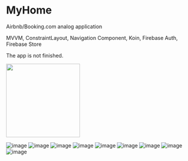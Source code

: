 # MyHome
Airbnb/Booking.com analog application

MVVM, ConstraintLayout, Navigation Component, Koin, Firebase Auth, Firebase Store

The app is not finished.

<img src="https://github.com/yaroslavlebid/MyHome/assets/42187575/e2da42eb-239b-4e40-a3a7-e7ed59515fe5" width="200">

![image](https://github.com/yaroslavlebid/MyHome/assets/42187575/a28f0814-1648-41c8-a8af-37e58756381d)
![image](https://github.com/yaroslavlebid/MyHome/assets/42187575/c2d70cf9-7681-4bc2-8606-33500c160899)
![image](https://github.com/yaroslavlebid/MyHome/assets/42187575/5d32d5aa-f293-49e1-b7c8-aae002af5daf)
![image](https://github.com/yaroslavlebid/MyHome/assets/42187575/e82b19fe-0051-47fc-90e6-27fcd58bce63)
![image](https://github.com/yaroslavlebid/MyHome/assets/42187575/953a0719-239c-49b5-b4cc-3c35fd8762bd)
![image](https://github.com/yaroslavlebid/MyHome/assets/42187575/2acd3b77-3253-42ac-a183-9a3752f37f84)
![image](https://github.com/yaroslavlebid/MyHome/assets/42187575/db8c06ae-ffe2-47a4-a23d-02fe9eefb14f)
![image](https://github.com/yaroslavlebid/MyHome/assets/42187575/7d5dc30c-2b69-48c4-a137-22814cf2544f)
![image](https://github.com/yaroslavlebid/MyHome/assets/42187575/7876bf46-7c76-4a3c-9b27-4f8edb49f2d7)
